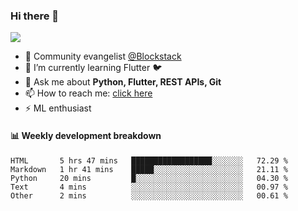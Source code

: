 ### Hi there 👋

<!--
**Aman-zishan/Aman-zishan** is a ✨ _special_ ✨ repository because its `README.md` (this file) appears on your GitHub profile.-->

![](https://github-readme-stats.vercel.app/api?username=Aman-zishan&count_private=true&theme=dark&show_icons=true)




- 🔭 Community evangelist [@Blockstack](https://www.blockstack.org/)
- 🌱 I’m currently learning Flutter :bird:
- 💬 Ask me about **Python, Flutter, REST APIs, Git**
- 📫 How to reach me: [click here](https://www.amanzishan.me)
- ⚡ ML enthusiast

#### :bar_chart: Weekly development breakdown

<!--START_SECTION:waka-->
```text
HTML       5 hrs 47 mins   ██████████████████░░░░░░░   72.29 % 
Markdown   1 hr 41 mins    █████░░░░░░░░░░░░░░░░░░░░   21.11 % 
Python     20 mins         █░░░░░░░░░░░░░░░░░░░░░░░░   04.30 % 
Text       4 mins          ░░░░░░░░░░░░░░░░░░░░░░░░░   00.97 % 
Other      2 mins          ░░░░░░░░░░░░░░░░░░░░░░░░░   00.61 %
```
<!--END_SECTION:waka-->

